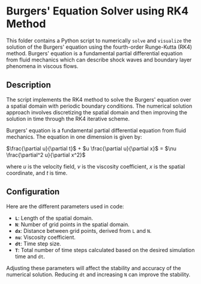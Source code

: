 # Burgers' Equation Solver using RK4 Method

This folder contains a Python script to numerically `solve` and `visualize` the solution of the Burgers' equation using the fourth-order Runge-Kutta (RK4) method. Burgers' equation is a fundamental partial differential equation from fluid mechanics which can describe shock waves and boundary layer phenomena in viscous flows.

## Description

The script implements the RK4 method to solve the Burgers' equation over a spatial domain with periodic boundary conditions. The numerical solution approach involves discretizing the spatial domain and then improving the solution in time through the RK4 iterative scheme.

Burgers' equation is a fundamental partial differential equation from fluid mechanics. The equation in one dimension is given by:

$\frac{\partial u}{\partial t}$ + $u \frac{\partial u}{\partial x}$ = $\nu \frac{\partial^2 u}{\partial x^2}$

where $u$ is the velocity field, $\nu$ is the viscosity coefficient, $x$ is the spatial coordinate, and $t$ is time.


## Configuration

Here are the different parameters used in code:

- **`L`**: Length of the spatial domain.
- **`N`**: Number of grid points in the spatial domain.
- **`dx`**: Distance between grid points, derived from `L` and `N`.
- **`nu`**: Viscosity coefficient.
- **`dt`**: Time step size.
- **`T`**: Total number of time steps calculated based on the desired simulation time and `dt`.

Adjusting these parameters will affect the stability and accuracy of the numerical solution. Reducing `dt` and increasing `N` can improve the stability.
